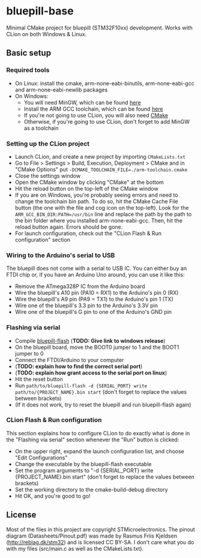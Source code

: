# bluepill-base
Minimal CMake project for bluepill (STM32F10xx) development. Works with CLion on both Windows & Linux.

## Basic setup
### Required tools
* On Linux: install the cmake, arm-none-eabi-binutils, arm-none-eabi-gcc and arm-none-eabi-newlib packages
* On Windows:
    - You will need MinGW, which can be found [here](https://sourceforge.net/projects/mingw-w64/)
    - Install the ARM GCC toolchain, which can be found [here](https://developer.arm.com/tools-and-software/open-source-software/developer-tools/gnu-toolchain/gnu-rm/downloads)
    - If you're not going to use CLion, you will also need [CMake](https://cmake.org/download/#latest)
    - Otherwise, if you're going to use CLion, don't forget to add MinGW as a toolchain

### Setting up the CLion project
* Launch CLion, and create a new project by importing `CMakeLists.txt`
* Go to File \> Settings \> Build, Execution, Deployment \> CMake and in "CMake Options" put `-DCMAKE_TOOLCHAIN_FILE=./arm-toolchain.cmake`
* Close the settings window
* Open the CMake window by clicking "CMake" at the bottom
* Hit the reload button on the top-left of the CMake window
* If you are on Windows, you're probably seeing errors and need to change the toolchain bin path. To do so, hit the CMake Cache File button (the one with the file and cog icon on the top-left). Look for the `ARM_GCC_BIN_DIR:PATH=/usr/bin` line and replace the path by the path to the bin folder where you installed arm-none-eabi-gcc. Then, hit the reload button again. Errors should be gone.
* For launch configuration, check out the "CLion Flash & Run configuration" section

### Wiring to the Arduino's serial to USB
The bluepill does not come with a serial to USB IC. You can either buy an FTDI chip or, if you have
an Arduino Uno around, you can use it like this:

* Remove the ATmega328P IC from the Arduino board
* Wire the bluepill's A10 pin (PA10 = RX1) to the Arduino's pin 0 (RX)
* Wire the bluepill's A9 pin (PA9 = TX1) to the Arduino's pin 1 (TX)
* Wire one of the bluepill's 3.3 pin to the Arduino's 3.3V pin
* Wire one of the bluepill's G pin to one of the Arduino's GND pin 

### Flashing via serial

* Compile [bluepill-flash](https://github.com/montoyo/bluepill-flash) (**TODO: Give link to windows release**)
* On the bluepill board, move the BOOT0 jumper to 1 and the BOOT1 jumper to 0
* Connect the FTDI/Arduino to your computer
* (**TODO: explain how to find the correct serial port**)
* (**TODO: explain how grant access to the serial port on linux**)
* Hit the reset button
* Run `path/to/bluepill-flash -d {SERIAL_PORT} write path/to/{PROJECT_NAME}.bin start` (don't forget to replace the values between brackets)
* (If it does not work, try to reset the bluepill and run bluepill-flash again)

### CLion Flash & Run configuration
This section explains how to configure CLion to do exactly what is done in the "Flashing via serial" section whenever the
"Run" button is clicked:

* On the upper right, expand the launch configuration list, and choose "Edit Configurations"
* Change the executable by the bluepill-flash executable
* Set the program arguments to "-d {SERIAL_PORT} write {PROJECT_NAME}.bin start" (don't forget to replace the values between brackets)
* Set the working directory to the cmake-build-debug directory
* Hit OK, and you're good to go!

## License
Most of the files in this project are copyright STMicroelectronics. The pinout diagram (Datasheets/Pinout.pdf)
was made by Rasmus Friis Kjeldsen (http://reblag.dk/stm32) and is licensed CC BY-SA. I don't care what you do
with my files (src/main.c as well as the CMakeLists.txt).
